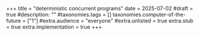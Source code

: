 +++
title = "deterministic concurrent programs"
date = 2025-07-02
#draft = true
#description: ""
#taxonomies.tags = []
taxonomies.computer-of-the-future = ["1"]
#extra.audience = "everyone"
#extra.unlisted = true
extra.stub = true
extra.implementation = true
+++

